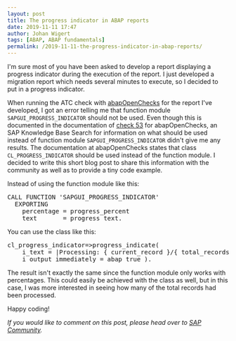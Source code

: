 ```yaml
---
layout: post
title: The progress indicator in ABAP reports
date: 2019-11-11 17:47
author: Johan Wigert
tags: [ABAP, ABAP fundamentals]
permalink: /2019-11-11-the-progress-indicator-in-abap-reports/
---
```

<!-- wp:paragraph -->
<p>I'm sure most of you have been asked to develop a report displaying a progress indicator during the execution of the report. I just developed a migration report which needs several minutes to execute, so I decided to put in a progress indicator.</p>
<!-- /wp:paragraph -->
<!--more-->
<!-- wp:paragraph -->
<p>When running the ATC check with <a href="https://github.com/larshp/abapOpenChecks">abapOpenChecks</a> for the report I've developed, I got an error telling me that function module <code>SAPGUI_PROGRESS_INDICATOR</code> should not be used. Even though this is documented in the documentation of <a href="https://docs.abapopenchecks.org/checks/53/">check 53</a> for abapOpenChecks, an SAP Knowledge Base Search for information on what should be used instead of function module <code>SAPGUI_PROGRESS_INDICATOR</code> didn't give me any results. The documentation at abapOpenChecks states that class <code>CL_PROGRESS_INDICATOR</code> should be used instead of the function module. I decided to write this short blog post to share this information with the community as well as to provide a tiny code example.</p>
<!-- /wp:paragraph -->

<!-- wp:paragraph -->
<p>Instead of using the function module like this:</p>
<!-- /wp:paragraph -->

<!-- wp:html -->
<p><pre>
CALL FUNCTION 'SAPGUI_PROGRESS_INDICATOR'
  EXPORTING
    percentage = progress_percent
    text       = progress_text.
</pre></p>
<!-- /wp:html -->

<!-- wp:paragraph -->
<p>You can use the class like this:</p>
<!-- /wp:paragraph -->

<!-- wp:paragraph -->
<p><pre>
cl_progress_indicator=>progress_indicate(
    i_text = |Processing: { current_record }/{ total_records }|
    i_output_immediately = abap_true ).
</pre></p>
<!-- /wp:paragraph -->

<!-- wp:paragraph -->
<p>The result isn't exactly the same since the function module only works with percentages. This could easily be achieved with the class as well, but in this case, I was more interested in seeing how many of the total records had been processed.</p>
<!-- /wp:paragraph -->

<!-- wp:paragraph -->
<p>Happy coding!</p>
<!-- /wp:paragraph -->

<!-- wp:paragraph -->
<p><em>If you would like to comment on this post, please head over to <a href="https://blogs.sap.com/2019/11/11/the-progress-indicator-in-abap-reports/">SAP Community</a>.</em></p>
<!-- /wp:paragraph -->